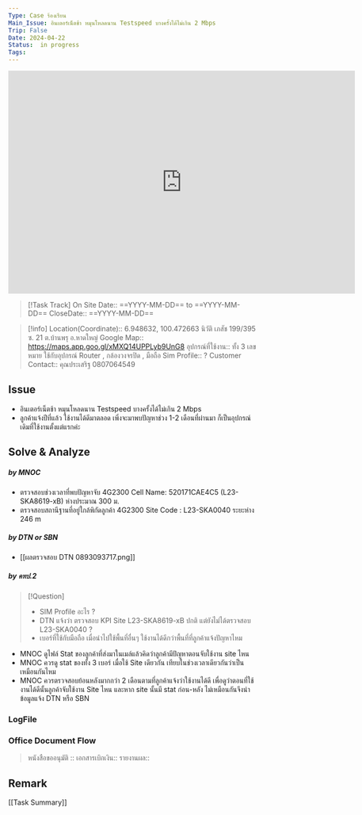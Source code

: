```yaml
---
Type: Case ร้องเรียน
Main_Issue: อินเตอร์เน็ตช้า หมุนโหลดนาน Testspeed บางครั้งได้ไม่เกิน 2 Mbps
Trip: False
Date: 2024-04-22
Status:  in progress
Tags:
---
```

<iframe src="https://www.google.com/maps/embed?pb=!1m17!1m12!1m3!1d3960.51315894006!2d100.47008807466227!3d6.948631993051573!2m3!1f0!2f0!3f0!3m2!1i1024!2i768!4f13.1!3m2!1m1!2zNsKwNTYnNTUuMSJOIDEwMMKwMjgnMjEuNiJF!5e0!3m2!1sth!2sth!4v1713766620666!5m2!1sth!2sth" width="700" height="450" style="border:0;" allowfullscreen="" loading="lazy" referrerpolicy="no-referrer-when-downgrade"></iframe>

>[!Task Track]
>On Site Date::   ==YYYY-MM-DD==  to ==YYYY-MM-DD==
>CloseDate::   ==YYYY-MM-DD==

>[!info]
>Location(Coordinate)::  6.948632, 100.472663  นิวัติ เภสัช 199/395 ซ. 21 ต.บ้านพรุ อ.หาดใหญ่
>Google Map:: https://maps.app.goo.gl/xMXQ14UPPLyb9UnG8
>อุปกรณ์ที่ใช้งาน:: ทั้ง 3 เลขหมาย ใช้กับอุปกรณ์ Router , กล้องวงจรปิด , มือถือ
>Sim Profile:: ?
>Customer Contact:: คุณประเสริฐ 0807064549

## Issue
- อินเตอร์เน็ตช้า หมุนโหลดนาน Testspeed บางครั้งได้ไม่เกิน 2 Mbps
- ลูกค้าแจ้งปีที่แล้ว ใช้งานได้ดีมาตลอด เพิ่งจะมาพบปัญหาช่วง 1-2 เดือนที่ผ่านมา  ก็เป็นอุปกรณ์เดิมที่ใช้งานตั้งแต่แรกค่ะ

## Solve & Analyze
##### by MNOC
- ตรวจสอบช่วงเวลาที่พบปัญหาจับ 4G2300 Cell Name: 520171CAE4C5 (L23-SKA8619-xB) ห่างประมาณ 300 ม.
- ตรวจสอบสถานีฐานที่อยู่ใกล้พิกัดลูกค้า 4G2300 Site Code : L23-SKA0040 ระยะห่าง 246 m

##### by DTN or SBN
- [[ผลตรวจสอบ DTN 0893093717.png]]

##### by คทป.2
>[!Question]
> - SIM Profile อะไร ?
> - DTN แจ้งว่า ตรวจสอบ KPI Site L23-SKA8619-xB ปกติ แต่ยังไม่ได้ตรวจสอบ L23-SKA0040 ?
>- เบอร์ที่ใช้กับมือถือ เมื่อนำไปใช้พื้นที่อื่นๆ ใช้งานได้ดีกว่าพื้นที่ที่ลูกค้าแจ้งปัญหาไหม
- MNOC ดูไฟล์ Stat ของลูกค้าที่ส่งมาในเมล์แล้วคิดว่าลูกค้ามีปัญหาตอนจับใช้งาน site ไหน
- MNOC ควรดู stat ของทั้ง 3 เบอร์ เมื่อใช้ Site เดียวกัน เทียบในช่วงเวลาเดียวกันว่าเป็นเหมือนกันไหม
- MNOC ควรตรวจสอบย้อนหลังมากกว่า 2 เดือนตามที่ลูกค้าแจ้งว่าใช้งานได้ดี เพื่อดูว่าตอนที่ใช้งานได้ดีนั้นลูกค้าจับใช้งาน Site ไหน และหาก site นั้นมี stat ก่อน-หลัง ไม่เหมือนกันจึงนำข้อมูลแจ้ง DTN หรือ SBN


### LogFile




### Office Document Flow
>หนังสือขออนุมัติ :: 
>เอกสารเบิกเงิน::
>รายงานผล::

## Remark





[[Task Summary]]




